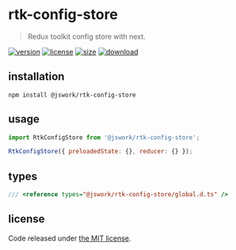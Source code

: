 # rtk-config-store
> Redux toolkit config store with next.

[![version][version-image]][version-url]
[![license][license-image]][license-url]
[![size][size-image]][size-url]
[![download][download-image]][download-url]

## installation
```shell
npm install @jswork/rtk-config-store
```

## usage
```js
import RtkConfigStore from '@jswork/rtk-config-store';

RtkConfigStore({ preloadedState: {}, reducer: {} });
```

## types
```ts
/// <reference types="@jswork/rtk-config-store/global.d.ts" />
```

## license
Code released under [the MIT license](https://github.com/afeiship/rtk-config-store/blob/master/LICENSE.txt).

[version-image]: https://img.shields.io/npm/v/@jswork/rtk-config-store
[version-url]: https://npmjs.org/package/@jswork/rtk-config-store

[license-image]: https://img.shields.io/npm/l/@jswork/rtk-config-store
[license-url]: https://github.com/afeiship/rtk-config-store/blob/master/LICENSE.txt

[size-image]: https://img.shields.io/bundlephobia/minzip/@jswork/rtk-config-store
[size-url]: https://github.com/afeiship/rtk-config-store/blob/master/dist/index.min.js

[download-image]: https://img.shields.io/npm/dm/@jswork/rtk-config-store
[download-url]: https://www.npmjs.com/package/@jswork/rtk-config-store
